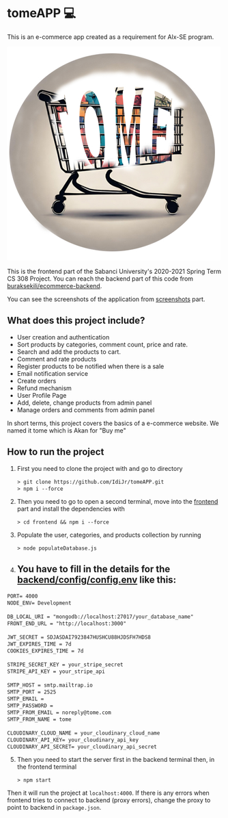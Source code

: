 # tomeAPP :computer:

This is an e-commerce app created as a requirement for Alx-SE program.

![](./logo.jpg)

This is the frontend part of the Sabanci University's 2020-2021 Spring Term CS 308 Project. You can reach the backend part of this code from [buraksekili/ecommerce-backend](https://github.com/buraksekili/ecommerce-backend). 

You can see the screenshots of the application from [screenshots](#screenshots) part. 

## What does this project include?
- User creation and authentication
- Sort products by categories, comment count, price and rate. 
- Search and add the products to cart. 
- Comment and rate products
- Register products to be notified when there is a sale
- Email notification service
- Create orders
- Refund mechanism
- User Profile Page
- Add, delete, change products from admin panel
- Manage orders and comments from admin panel

In short terms, this project covers the basics of a e-commerce website. We named it tome which is Akan for "Buy me"


## How to run the project
1. First you need to clone the project with and go to directory
	```
	> git clone https://github.com/IdiJr/tomeAPP.git
	> npm i --force
	```
2. Then you need to go to open a second terminal, move into the [frontend](./frontend) part and install the dependencies with
	```
	> cd frontend && npm i --force
	```
3. Populate the user, categories, and products collection by running
    ```
    > node populateDatabase.js
    ```
4. ## You have to fill in the details for the [backend/config/config.env](./backend/config/config.env) like this:
```
PORT= 4000
NODE_ENV= Development

DB_LOCAL_URI = "mongodb://localhost:27017/your_database_name"
FRONT_END_URL = "http://localhost:3000"

JWT_SECRET = SDJASDAI7923847HUSHCU88HJDSFH7HDS8
JWT_EXPIRES_TIME = 7d
COOKIES_EXPIRES_TIME = 7d

STRIPE_SECRET_KEY = your_stripe_secret
STRIPE_API_KEY = your_stripe_api

SMTP_HOST = smtp.mailtrap.io
SMTP_PORT = 2525
SMTP_EMAIL = 
SMTP_PASSWORD = 
SMTP_FROM_EMAIL = noreply@tome.com
SMTP_FROM_NAME = tome

CLOUDINARY_CLOUD_NAME = your_cloudinary_cloud_name
CLOUDINARY_API_KEY= your_cloudinary_api_key
CLOUDINARY_API_SECRET= your_cloudinary_api_secret
```
5. Then you need to start the server first in the backend terminal then, in the frontend terminal
	```
	> npm start
	```

Then it will run the project at `localhost:4000`. If there is any errors when frontend tries to connect to backend (proxy errors), change the proxy to point to backend in `package.json`.
